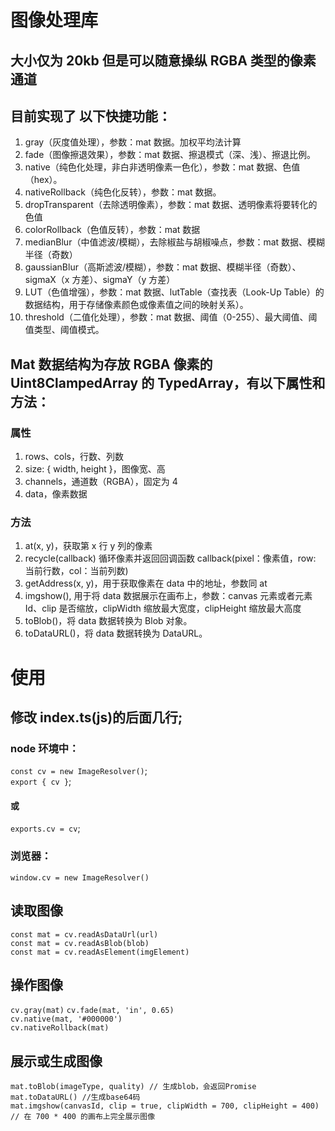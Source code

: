 # 图像处理库

## 大小仅为 20kb 但是可以随意操纵 RGBA 类型的像素通道

## 目前实现了 以下快捷功能：

1. gray（灰度值处理），参数：mat 数据。加权平均法计算
2. fade（图像擦退效果），参数：mat 数据、擦退模式（深、浅）、擦退比例。
3. native（纯色化处理，非白非透明像素一色化），参数：mat 数据、色值（hex）。
4. nativeRollback（纯色化反转），参数：mat 数据。
5. dropTransparent（去除透明像素），参数：mat 数据、透明像素将要转化的色值
6. colorRollback（色值反转），参数：mat 数据
7. medianBlur（中值滤波/模糊），去除椒盐与胡椒噪点，参数：mat 数据、模糊半径（奇数）
8. gaussianBlur（高斯滤波/模糊），参数：mat 数据、模糊半径（奇数）、sigmaX（x 方差）、sigmaY（y 方差）
9. LUT（色值增强），参数：mat 数据、lutTable（查找表（Look-Up Table）的数据结构，用于存储像素颜色或像素值之间的映射关系）。
10. threshold（二值化处理），参数：mat 数据、阈值（0-255）、最大阈值、阈值类型、阈值模式。

## Mat 数据结构为存放 RGBA 像素的 Uint8ClampedArray 的 TypedArray，有以下属性和方法：

### 属性

1. rows、cols，行数、列数
2. size: { width, height }，图像宽、高
3. channels，通道数（RGBA），固定为 4
4. data，像素数据

### 方法

1. at(x, y)，获取第 x 行 y 列的像素
2. recycle(callback) 循环像素并返回回调函数 callback(pixel：像素值，row: 当前行数，col：当前列数)
3. getAddress(x, y)，用于获取像素在 data 中的地址，参数同 at
4. imgshow(), 用于将 data 数据展示在画布上，参数：canvas 元素或者元素 Id、clip 是否缩放，clipWidth 缩放最大宽度，clipHeight 缩放最大高度
5. toBlob()，将 data 数据转换为 Blob 对象。
6. toDataURL()，将 data 数据转换为 DataURL。

# 使用

## 修改 index.ts(js)的后面几行;

### node 环境中：

`const cv = new ImageResolver()`;<br>
`export { cv }`;<br>

#### 或

`exports.cv = cv`;

### 浏览器：

`window.cv = new ImageResolver()`

## 读取图像

`const mat = cv.readAsDataUrl(url)`<br>
`const mat = cv.readAsBlob(blob)`<br>
`const mat = cv.readAsElement(imgElement)`<br>

## 操作图像

`cv.gray(mat)`
`cv.fade(mat, 'in', 0.65)` <br>
`cv.native(mat, '#000000')`<br>
`cv.nativeRollback(mat)`<br>

## 展示或生成图像

`mat.toBlob(imageType, quality) // 生成blob，会返回Promise` <br>
`mat.toDataURL() //生成base64码`<br>
`mat.imgshow(canvasId, clip = true, clipWidth = 700, clipHeight = 400) // 在 700 * 400 的画布上完全展示图像`<br>

